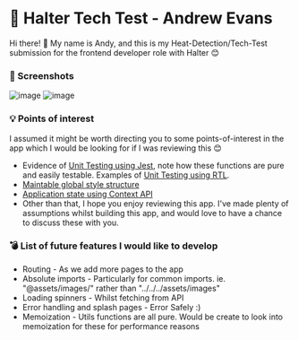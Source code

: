 # :bell: Halter Tech Test - Andrew Evans

Hi there! :wave: My name is Andy, and this is my Heat-Detection/Tech-Test submission for the frontend developer role with Halter :blush: 

### :iphone: Screenshots

![image](https://user-images.githubusercontent.com/17420406/223352469-25b8a67e-4bbd-4c8b-9376-cf2be477bd71.png)
![image](https://user-images.githubusercontent.com/17420406/223352553-95381af5-185a-4292-83da-7c0d47109329.png)

### :bulb: Points of interest

I assumed it might be worth directing you to some points-of-interest in the app which I would be looking for if I was reviewing this :blush:

- Evidence of [Unit Testing using Jest](https://github.com/aevansme/halter-tech-test/blob/main/utils/dateUtils.spec.ts), note how these functions are pure and easily testable. Examples of [Unit Testing using RTL](https://github.com/aevansme/halter-tech-test/blob/main/utils/dateUtils.spec.ts).
- [Maintable global style structure](https://github.com/aevansme/halter-tech-test/tree/main/assets/styles)
- [Application state using Context API](https://github.com/aevansme/halter-tech-test/blob/main/context/HeatResultsProvider.tsx)
- Other than that, I hope you enjoy reviewing this app. I've made plenty of assumptions whilst building this app, and would love to have a chance to discuss these with you.

### :bomb: List of future features I would like to develop

- Routing - As we add more pages to the app
- Absolute imports - Particularly for common imports. ie. "@assets/images/" rather than "../../../assets/images"
- Loading spinners - Whilst fetching from API
- Error handling and splash pages - Error Safely :)
- Memoization - Utils functions are all pure. Would be create to look into memoization for these for performance reasons
